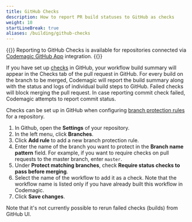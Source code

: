 ```yaml
---
title: GitHub Checks
description: How to report PR build statuses to GitHub as checks
weight: 10
startLineBreak: true
aliases: /building/github-checks
---
```


{{<notebox>}}
Reporting to GitHub Checks is available for repositories connected via [Codemagic GitHub App](../getting-started/signup/#selected-repositories-github-app) integration.
{{</notebox>}}

If you have set up [checks](https://docs.github.com/en/free-pro-team@latest/github/collaborating-with-issues-and-pull-requests/about-status-checks#checks) in GitHub, your workflow build summary will appear in the Checks tab of the pull request in GitHub. For every build on the branch to be merged, Codemagic will report the build summary along with the status and logs of individual build steps to GitHub. Failed checks will block merging the pull request. In case reporting commit check failed, Codemagic attempts to report commit status.

Checks can be set up in GitHub when configuring [branch protection rules](https://docs.github.com/en/github/administering-a-repository/managing-a-branch-protection-rule) for a repository. 

1. In Github, open the **Settings** of your repository.
2. In the left menu, click **Branches**.
3. Click **Add rule** to add a new branch protection rule.
4. Enter the name of the branch you want to protect in the **Branch name pattern** field. For example, if you want to require checks on pull requests to the master branch, enter `master`.
5. Under **Protect matching branches**, check **Require status checks to pass before merging**.
6. Select the name of the workflow to add it as a check. Note that the workflow name is listed only if you have already built this workflow in Codemagic.
7. Click **Save changes**.

Note that it's not currently possible to rerun failed checks (builds) from GitHub UI.

